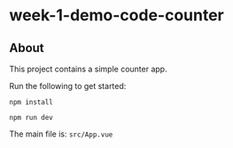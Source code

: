 # week-1-demo-code-counter

## About

This project contains a simple counter app.

Run the following to get started:

`npm install`

`npm run dev`

The main file is: `src/App.vue`
